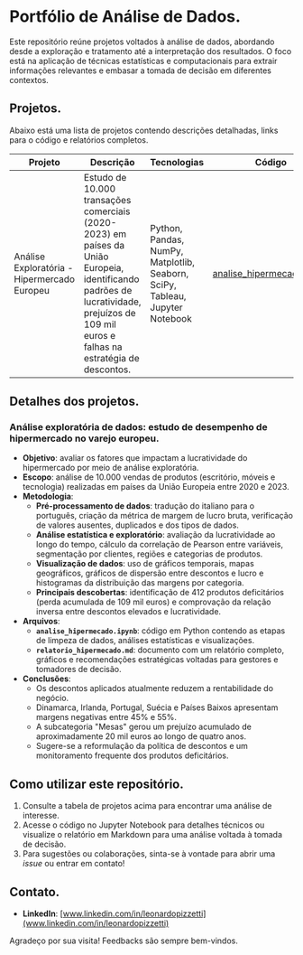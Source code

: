 # Portfólio de Análise de Dados.

Este repositório reúne projetos voltados à análise de dados, abordando desde a exploração e tratamento até a interpretação dos resultados. O foco está na aplicação de técnicas estatísticas e computacionais para extrair informações relevantes e embasar a tomada de decisão em diferentes contextos.

## Projetos.

Abaixo está uma lista de projetos contendo descrições detalhadas, links para o código e relatórios completos.

| Projeto                                     | Descrição                                                                                                                                                                                  | Tecnologias                                                                  | Código                          | Relatório                      |
| ------------------------------------------- | ------------------------------------------------------------------------------------------------------------------------------------------------------------------------------------------ | ---------------------------------------------------------------------------- | ------------------------------- | ------------------------------ |
| Análise Exploratória - Hipermercado Europeu | Estudo de 10.000 transações comerciais (2020-2023) em países da União Europeia, identificando padrões de lucratividade, prejuízos de 109 mil euros e falhas na estratégia de descontos. | Python, Pandas, NumPy, Matplotlib, Seaborn, SciPy, Tableau, Jupyter Notebook | [analise\_hipermecado.ipynb](https://github.com/leonardopizzetti/portfolio-analise-de-dados/blob/main/An%C3%A1lise%20Explorat%C3%B3ria%20de%20Dados%20-%20Hipermercado%20Europeu/notebook.ipynb) | [relatorio\_hipermecado.md](https://github.com/leonardopizzetti/portfolio-analise-de-dados/blob/main/An%C3%A1lise%20Explorat%C3%B3ria%20de%20Dados%20-%20Hipermercado%20Europeu/relatorio.md) |

## Detalhes dos projetos.

### Análise exploratória de dados: estudo de desempenho de hipermercado no varejo europeu.

- **Objetivo**: avaliar os fatores que impactam a lucratividade do hipermercado por meio de análise exploratória.
- **Escopo**: análise de 10.000 vendas de produtos (escritório, móveis e tecnologia) realizadas em países da União Europeia entre 2020 e 2023.
- **Metodologia**:
  - **Pré-processamento de dados**: tradução do italiano para o português, criação da métrica de margem de lucro bruta, verificação de valores ausentes, duplicados e dos tipos de dados.
  - **Análise estatística e exploratório**: avaliação da lucratividade ao longo do tempo, cálculo da correlação de Pearson entre variáveis, segmentação por clientes, regiões e categorias de produtos.
  - **Visualização de dados**: uso de gráficos temporais, mapas geográficos, gráficos de dispersão entre descontos e lucro e histogramas da distribuição das margens por categoria.
  - **Principais descobertas**: identificação de 412 produtos deficitários (perda acumulada de 109 mil euros) e comprovação da relação inversa entre descontos elevados e lucratividade.
- **Arquivos**:
  - **`analise_hipermecado.ipynb`**: código em Python contendo as etapas de limpeza de dados, análises estatísticas e visualizações.
  - **`relatorio_hipermecado.md`**: documento com um relatório completo, gráficos e recomendações estratégicas voltadas para gestores e tomadores de decisão.
- **Conclusões**:
  - Os descontos aplicados atualmente reduzem a rentabilidade do negócio.
  - Dinamarca, Irlanda, Portugal, Suécia e Países Baixos apresentam margens negativas entre 45% e 55%.
  - A subcategoria "Mesas" gerou um prejuízo acumulado de aproximadamente 20 mil euros ao longo de quatro anos.
  - Sugere-se a reformulação da política de descontos e um monitoramento frequente dos produtos deficitários.

## Como utilizar este repositório.

1. Consulte a tabela de projetos acima para encontrar uma análise de interesse.
2. Acesse o código no Jupyter Notebook para detalhes técnicos ou visualize o relatório em Markdown para uma análise voltada à tomada de decisão.
3. Para sugestões ou colaborações, sinta-se à vontade para abrir uma *issue* ou entrar em contato!

## Contato.

- **LinkedIn**: [www.linkedin.com/in/leonardopizzetti](www.linkedin.com/in/leonardopizzetti)

Agradeço por sua visita! Feedbacks são sempre bem-vindos.
